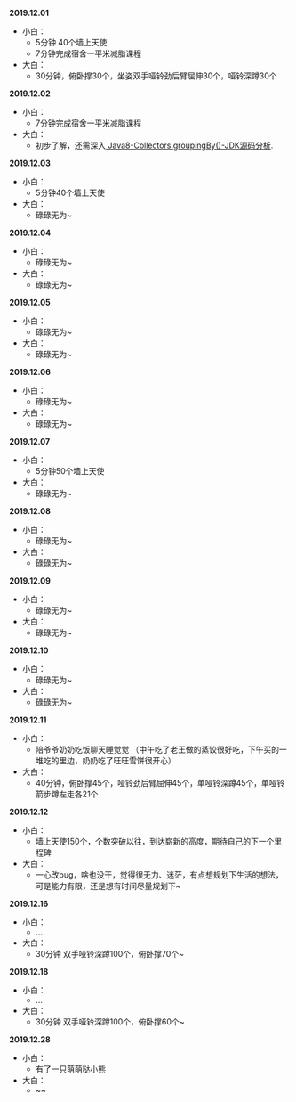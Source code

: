**2019.12.01**

+ 小白： 
    * 5分钟 40个墙上天使 
    * 7分钟完成宿舍一平米减脂课程 
+ 大白： 
    * 30分钟，俯卧撑30个，坐姿双手哑铃劲后臂屈伸30个，哑铃深蹲30个

**2019.12.02**

+ 小白： 
    * 7分钟完成宿舍一平米减脂课程 
+ 大白： 
    * 初步了解，还需深入[ Java8-Collectors.groupingBy()-JDK源码分析](https://blog.csdn.net/li_xunhuan/article/details/99818674 "已看完但未全部理解"). 

**2019.12.03**

- 小白：
  - 5分钟40个墙上天使
- 大白：
  - 碌碌无为~

**2019.12.04**

- 小白：
  - 碌碌无为~
- 大白：
  - 碌碌无为~
  
**2019.12.05**

- 小白：
  - 碌碌无为~
- 大白：
  - 碌碌无为~
  
**2019.12.06**

- 小白：
  - 碌碌无为~
- 大白：
  - 碌碌无为~
    
**2019.12.07**

- 小白：
  - 5分钟50个墙上天使
- 大白：
  - 碌碌无为~
 
 **2019.12.08**

- 小白：
  - 碌碌无为~
- 大白：
  - 碌碌无为~
 
 **2019.12.09**

- 小白：
  - 碌碌无为~
- 大白：
  - 碌碌无为~
  
 **2019.12.10**

- 小白：
  - 碌碌无为~
- 大白：
  - 碌碌无为~

 **2019.12.11**

- 小白：
  * 陪爷爷奶奶吃饭聊天睡觉觉 （中午吃了老王做的蒸饺很好吃，下午买的一堆吃的里边，奶奶吃了旺旺雪饼很开心）
- 大白：
  * 40分钟，俯卧撑45个，哑铃劲后臂屈伸45个，单哑铃深蹲45个，单哑铃箭步蹲左走各21个
  
 **2019.12.12**

- 小白：
  - 墙上天使150个，个数突破以往，到达崭新的高度，期待自己的下一个里程碑
- 大白：
  - 一心改bug，啥也没干，觉得很无力、迷茫，有点想规划下生活的想法，可是能力有限，还是想有时间尽量规划下~
  
 **2019.12.16**

- 小白：
  - ...
- 大白：
  - 30分钟 双手哑铃深蹲100个，俯卧撑70个~

 **2019.12.18**

- 小白：
  - ...
- 大白：
  - 30分钟 双手哑铃深蹲100个，俯卧撑60个~
  
 **2019.12.28**

- 小白：
  - 有了一只萌萌哒小熊
- 大白：
  - ~~
